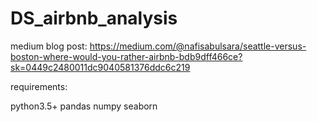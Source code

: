# DS_airbnb_analysis

medium blog post: https://medium.com/@nafisabulsara/seattle-versus-boston-where-would-you-rather-airbnb-bdb9dff466ce?sk=0449c2480011dc9040581376ddc6c219

requirements:

python3.5+
pandas 
numpy 
seaborn

